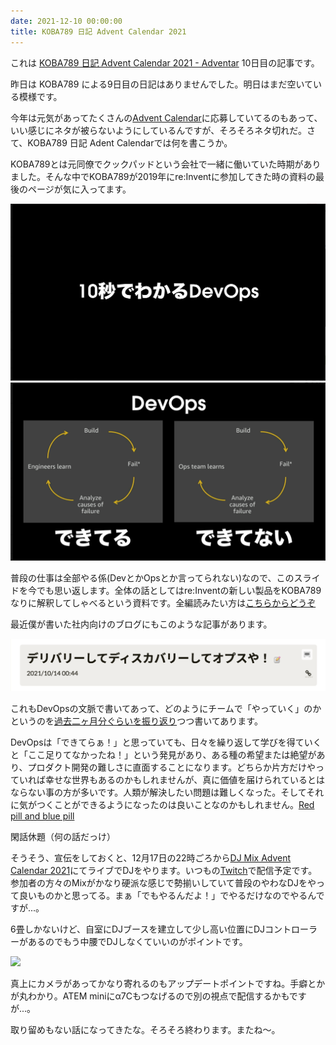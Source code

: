```yaml
---
date: 2021-12-10 00:00:00
title: KOBA789 日記 Advent Calendar 2021
---
```

これは [KOBA789 日記 Advent Calendar 2021 - Adventar](https://adventar.org/calendars/6302) 10日目の記事です。

昨日は KOBA789 による9日目の日記はありませんでした。明日はまだ空いている模様です。

今年は元気があってたくさんの[Advent Calendar](https://adventar.org/users/1645)に応募していてるのもあって、いい感じにネタが被らないようにしているんですが、そろそろネタ切れだ。さて、KOBA789 日記 Adent Calendarでは何を書こうか。

KOBA789とは元同僚でクックパッドという会社で一緒に働いていた時期がありました。そんな中でKOBA789が2019年にre:Inventに参加してきた時の資料の最後のページが気に入ってます。

![](/static/images/articles/2021-12-10-koba789-1.png)
![](/static/images/articles/2021-12-10-koba789-2.png)

普段の仕事は全部やる係(DevとかOpsとか言ってられない)なので、このスライドを今でも思い返します。全体の話としてはre:Inventの新しい製品をKOBA789なりに解釈してしゃべるという資料です。全編読みたい方は[こちらからどうぞ](https://info.cookpad.com/careers/)

最近僕が書いた社内向けのブログにもこのような記事があります。

![](/static/images/articles/2021-12-10-koba789-3.png)

これもDevOpsの文脈で書いてあって、どのようにチームで「やっていく」のかというのを[過去二ヶ月分ぐらいを振り返り](https://speakerdeck.com/asonas/the-scrummasters-guide-to-the-galaxy)つつ書いてあります。

DevOpsは「できてらぁ！」と思っていても、日々を繰り返して学びを得ていくと「ここ足りてなかったね！」という発見があり、ある種の希望または絶望があり、プロダクト開発の難しさに直面することになります。どちらか片方だけやっていれば幸せな世界もあるのかもしれませんが、真に価値を届けられているとはならない事の方が多いです。人類が解決したい問題は難しくなった。そしてそれに気がつくことができるようになったのは良いことなのかもしれません。[Red pill and blue pill](https://en.wikipedia.org/wiki/Red_pill_and_blue_pill)

閑話休題（何の話だっけ）

そうそう、宣伝をしておくと、12月17日の22時ごろから[DJ Mix Advent Calendar 2021](https://adventar.org/calendars/6378)にてライブでDJをやります。いつもの[Twitch](https://twitch.tv/asonas)で配信予定です。参加者の方々のMixがかなり硬派な感じで勢揃いしていて普段のやわなDJをやって良いものかと思ってる。まぁ「でもやるんだよ！」でやるだけなのでやるんですが...。

6畳しかないけど、自室にDJブースを建立して少し高い位置にDJコントローラーがあるのでもう中腰でDJしなくていいのがポイントです。

![](/static/images/articles/2021-12-06-rubyist.jpg)

真上にカメラがあってかなり寄れるのもアップデートポイントですね。手癖とかが丸わかり。ATEM miniにα7Cもつなげるので別の視点で配信するかもですが...。

取り留めもない話になってきたな。そろそろ終わります。またね〜。
